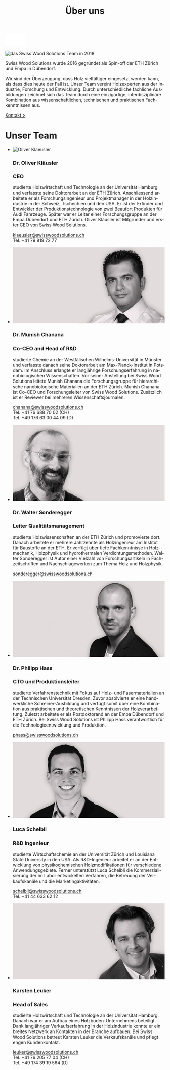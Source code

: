 ﻿---
lang: de
title: 'Über uns'
order: 5
---

<div class="full-width-kenburns">
<div class="wrap-bg-image">


![arrow down](/assets/images/arrow-d-white.svg)
</div>
<img srcset="/assets/images/About_1_Tropical_Wood_Tropenholz_Ersatz_Replacement_Alternative_Sonowood_Ebony_Ebenholz_Swiss_Wood_Solutions_Klimaschutz_ETH_Zuerich_Startup_Schweiz_Switzerland.jpg"
     src="/assets/images/team_cover_2x.jpg" alt="das Swiss Wood Solutions Team in 2018">
</div>

<div class="full-width">
<div class="wrap -cols2">

Swiss Wood Solutions wurde 2016 gegründet als Spin-off der ETH Zürich und Empa in Dübendorf.

Wir sind der Überzeugung, dass Holz vielfältiger eingesetzt werden kann, als dass dies heute der Fall ist.
Unser Team vereint Holzexperten aus der Industrie, Forschung und Entwicklung.
Durch unterschiedliche fachliche Ausbildungen zeichnet sich das Team durch eine einzigartige, interdisziplinäre
Kombination aus wissenschaftlichen, technischen und praktischen Fachkenntnissen aus.

<a class="btn -red" href="/de/contact">Kontakt ></a>

# Unser Team

  - ![Oliver Klaeusler](/assets/images/About_5_Oliver_Kläusler_Tropical_Wood_Tropenholz_Ersatz_Alternative_Sonowood_Ebony_Ebenholz_SwissWoodSolutions_Klimaschutz_ETH_Zuerich_Startup_Schweiz_Switzerland.jpg)
    ### Dr. Oliver Kläusler
    ### CEO

    studierte Holzwirtschaft und Technologie an der Universität Hamburg und verfasste seine Doktorarbeit an der ETH Zürich. Anschliessend arbeitete er als Forschungsingenieur und Projektmanager in der Holzindustrie in der Schweiz, Tschechien und den USA. Er ist der Erfinder und Entwickler der Produktionstechnologie von zwei Beaufort Produkten für Audi Fahrzeuge. Später war er Leiter einer Forschungsgruppe an der Empa Dübendorf und ETH Zürich. Oliver Kläusler ist Mitgründer und erster CEO von Swiss Wood Solutions.  

    <klaeusler@swisswoodsolutions.ch>  
    Tel. +41 79 819 72 77

  - ![Munish Chanana](/assets/images/About_4_Munish_Chanana_Tropical_Wood_Tropenholz_Ersatz_Alternative_Sonowood_Ebony_Ebenholz_SwissWoodSolutions_Klimaschutz_ETH_Zuerich_Startup_Schweiz_Switzerland.jpg)
    ### Dr. Munish Chanana
    ### Co-CEO and Head of R\&D

    studierte Chemie an der Westfälischen Wilhelms-Universität in Münster und verfasste danach seine Doktorarbeit am Max-Planck-Institut in Potsdam. Im Anschluss erlangte er langjährige Forschungserfahrung in nanobiologischen Wissenschaften. Vor seiner Anstellung bei Swiss Wood Solutions leitete Munish Chanana die Forschungsgruppe für hierarchische nanobiologische Materialien an der ETH Zürich. Munish Chanana ist Co-CEO und Forschungsleiter von Swiss Wood Solutions. Zusätzlich ist er Reviewer bei mehreren Wissenschaftsjournalen.  

    <chanana@swisswoodsolutions.ch>  
    Tel. +41 76 688 70 02 (CH)  
    Tel. +49 176 63 00 44 09 (D)

  - ![Walter Sonderegger](/assets/images/About_7_Walter_Sonderegger_Tropical_Wood_Tropenholz_Ersatz_Alternative_Sonowood_Ebony_Ebenholz_SwissWoodSolutions_Klimaschutz_ETH_Zuerich_Schweiz_Switzerland.jpg)
    ### Dr. Walter Sonderegger 
    ### Leiter Qualitätsmanagement

    studierte Holzwissenschaften an der ETH Zürich und promovierte dort. Danach arbeitete er mehrere Jahrzehnte als Holzingenieur am Institut für Baustoffe an der ETH. Er verfügt über tiefe Fachkenntnisse in Holzmechanik, Holzphysik und hydrothermalen Verdichtungsmethoden. Walter Sonderegger ist Autor einer Vielzahl von Forschungsartikeln in Fachzeitschriften und Nachschlagewerken zum Thema Holz und Holzphysik.

    <sonderegger@swisswoodsolutions.ch>

  - ![Philipp Hass](/assets/images/About_6_Philipp_Hass_Tropical_Wood_Tropenholz_Ersatz_Alternative_Sonowood_Ebony_Ebenholz_SwissWoodSolutions_Klimaschutz_ETH_Zuerich_Startup_Schweiz_Switzerland.jpg)
    ### Dr. Philipp Hass
    ### CTO und Produktionsleiter

    studierte Verfahrenstechnik mit Fokus auf Holz- und Fasermaterialien an der Technischen Universität Dresden. Zuvor absolvierte er eine handwerkliche Schreiner-Ausbildung und verfügt somit über eine Kombination aus praktischen und theoretischen Kenntnissen der Holzverarbeitung. Zuletzt arbeitete er als Postdoktorand an der Empa Dübendorf und ETH Zürich. Bei Swiss Wood Solutions ist Philipp Hass verantwortlich für die Technologieentwicklung und Produktion.

    <phass@swisswoodsolutions.ch>

  - ![Luca Schelbli](/assets/images/About_3_Luca_Schelbli_Tropical_Wood_Tropenholz_Ersatz_Alternative_Sonowood_Ebony_Ebenholz_SwissWoodSolutions_Klimaschutz_ETH_Zuerich_Startup_Schweiz_Switzerland.jpg)
    ### Luca Schelbli
    ### R\&D Ingenieur

    studierte Wirtschaftschemie an der Universität Zürich und Louisiana State University in den USA. Als R&D-Ingenieur arbeitet er an der Entwicklung von physikochemischen Holzmodifikationen für verschiedene Anwendungsgebiete. Ferner unterstützt Luca Schelbli die Kommerzialisierung der im Labor entwickelten Verfahren, die Betreuung der Verkaufskanäle und die Marketingaktivitäten.  

    <schelbli@swisswoodsolutions.ch>  
    Tel. +41 44 633 62 12

  - ![Karsten Leuker](/assets/images/About_2_Karsten_Leuker_Tropical_Wood_Tropenholz_Ersatz_Alternative_Sonowood_Ebony_Ebenholz_SwissWoodSolutions_Klimaschutz_ETH_Zuerich_Startup_Schweiz_Switzerland.jpg)
    ### Karsten Leuker
    ### Head of Sales

    studierte Holzwirtschaft und Technologie an der Universität Hamburg. Danach war er am Aufbau eines Holzboden-Unternehmens beteiligt. Dank langjähriger Verkaufserfahrung in der Holzindustrie konnte er ein breites Netzwerk an Kontakten in der Branche aufbauen. Bei Swiss Wood Solutions betreut Karsten Leuker die Verkaufskanäle und pflegt engen Kundenkontakt.

    <leuker@swisswoodsolutions.ch>  
    Tel. +41 76 205 77 04 (CH)  
    Tel. +49 174 39 19 564 (D)

</div>
</div>
